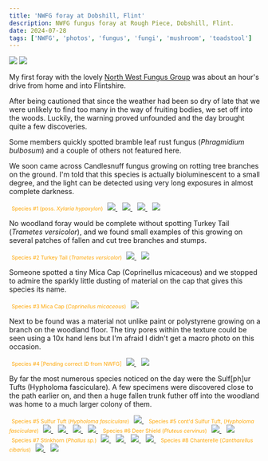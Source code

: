 ```yaml
---
title: 'NWFG foray at Dobshill, Flint'
description: NWFG fungus foray at Rough Piece, Dobshill, Flint.
date: 2024-07-28
tags: ['NWFG', 'photos', 'fungus', 'fungi', 'mushroom', 'toadstool']
---
```


<span>
    <img src="/posts/img/NoAI_01.png"/> 
    <img src="/posts/img/WrittenByAHuman_01.png"/> 
</span>

My first foray with the lovely [North West Fungus Group](https://northwestfungusgroup.com/) was about an hour's drive from home and into Flintshire.

After being cautioned that since the weather had been so dry of late that we were unlikely to find too many in the way of fruiting bodies, we set off into the woods. Luckily, the warning proved unfounded and the day brought quite a few discoveries.

Some members quickly spotted bramble leaf rust fungus (_Phragmidium bulbosum_) and a couple of others not featured here.

We soon came across Candlesnuff fungus growing on rotting tree branches on the ground. I'm told that this species is actually bioluminescent to a small degree, and the light can be detected using very long exposures in almost complete darkness.

<span class="pixelcard">
<!--  <span style="color: orange;"><p>Click image to expand...</p></span> -->
  <span style="font-size: 0.75em; color: orange; padding-left: 1%">Species #1 (poss. <i>Xylaria hypoxylon</i>)</span>
  <span class="pixelitems">
    <span style="padding: 1%;">    
      <a href="/posts/img/2024-07-28/IMG_4445.jpeg" 
        data-lightbox="image-1" 
        data-title="Species #1 (poss. <i>Xylaria hypoxylon</i>) | Photo © Steve Simons licensed under CC BY-NC-ND" 
        data-alt="Black finger-like tendrils with grey and white knobbly spots emerge from a rotting tree stump on the ground. Green moss is also growing on the stump."> 
        <img src="/posts/img/2024-07-28/IMG_4445.jpeg" />
      </a>
    </span>
    <span style="padding: 1%">
      <a href="/posts/img/2024-07-28/IMG_4446.jpeg" 
        data-lightbox="image-1"  
        data-title="Species #1 (poss. <i>Xylaria hypoxylon</i>) | Photo © Steve Simons licensed under CC BY-NC-ND" 
        data-alt="Black finger-like tendrils with grey and white knobbly spots emerge from a rotting tree stump on the ground. Green moss is also growing on the stump."> 
        <img src="/posts/img/2024-07-28/IMG_4446.jpeg" />
      </a>
    </span>
    <span style="padding: 1%">
      <a href="/posts/img/2024-07-28/IMG_4447.jpeg" 
        data-lightbox="image-1" 
        data-title="Species #1 (poss. <i>Xylaria hypoxylon</i>) | Photo © Steve Simons licensed under CC BY-NC-ND" 
        data-alt="Black finger-like tendrils with grey and white knobbly spots emerge from a rotting tree stump on the ground. Green moss is also growing on the stump."> 
        <img src="/posts/img/2024-07-28/IMG_4447.jpeg" />
      </a>
    </span>
    <span style="padding: 1%">
      <a href="/posts/img/2024-07-28/IMG_4448.jpeg" 
        data-lightbox="image-1" 
        data-title="Species #1 (poss. <i>Xylaria hypoxylon</i>) | Photo © Steve Simons licensed under CC BY-NC-ND" 
        data-alt="Black finger-like tendrils with grey and white knobbly spots emerge from a rotting tree stump on the ground. Green moss is also growing on the stump."> 
        <img src="/posts/img/2024-07-28/IMG_4448.jpeg" />
      </a>
   </span>
  </span>
</span>

No woodland foray would be complete without spotting Turkey Tail (_Trametes versicolor_), and we found small examples of this growing on several patches of fallen and cut tree branches and stumps.

<span class="pixelcard">
<span style="font-size: 0.75em; color: orange; padding-left: 1%;">Species #2 Turkey Tail (<i>Trametes versicolor</i>)</span>
<!--  <span style="color: orange;"><p>Click image to expand...</p></span> -->
  <span class="pixelitems" >
    <span style="padding: 1%">
      <a href="/posts/img/2024-07-28/2024-07-28 BilberryWood 0011.jpg" 
        data-lightbox="image-2" 
        data-title="Species #2 Turkey Tail (<i>Trametes versicolor</i>) | Photo © Steve Simons licensed under CC BY-NC-ND" 
        data-alt="Small, fan-shaped mushroom with orange, brown, grey and white colour banding on a rotting tree branch in the woods. There is green moss also growing on the branch, and there is defocused green vegetation in the background."> 
        <img src="/posts/img/2024-07-28/2024-07-28 BilberryWood 0011.jpg" />
      </a>
    </span>
    <span style="padding: 1%">
      <a href="/posts/img/2024-07-28/2024-07-28 BilberryWood 0016.jpg" 
        data-lightbox="image-2" 
        data-title="Species #2 Turkey Tail (<i>Trametes versicolor</i> | Photo © Steve Simons licensed under CC BY-NC-ND" 
        data-alt="Small, fan-shaped mushroom with orange, brown, grey and white colour banding on a rotting tree branch in the woods. There is green moss also growing on the branch, and there is defocused green vegetation in the background."> 
        <img src="/posts/img/2024-07-28/2024-07-28 BilberryWood 0016.jpg" />
      </a>
    </span>
  </span>
</span>

Someone spotted a tiny Mica Cap (Coprinellus micaceous) and we stopped to admire the sparkly little dusting of material on the cap that gives this species its name.

<span class="pixelcard">
<span style="font-size: 0.75em; color: orange; padding-left: 1%;">Species #3 Mica Cap (<i>Coprinellus micaceous</i>)</span>
<!--  <span style="color: orange;"><p>Click image to expand...</p></span> -->
  <span class="pixelitems" >
    <span style="padding: 1%">
      <a href="/posts/img/2024-07-28/IMG_4453.jpeg" 
        data-lightbox="image-3" 
        data-title="Species #3 Mica Cap (<i>Coprinellus micaceus</i>) | Photo © Steve Simons licensed under CC BY-NC-ND" 
        data-alt="A small brown ribbed mushroom with white mica-like flakes on the cap being held in a hand between a clump of green moss. There are a couple of blurred people in the background, and green foliage."> 
        <img src="/posts/img/2024-07-28/IMG_4453.jpeg" />
      </a>
    </span>
  </span>
</span>

Next to be found was a material not unlike paint or polystyrene growing on a branch on the woodland floor. The tiny pores within the texture could be seen using a 10x hand lens but I'm afraid I didn't get a macro photo on this occasion.

<span class="pixelcard">
<span style="font-size: 0.75em; color: orange; padding-left: 1%;">Species #4 [Pending correct ID from NWFG]</span>
<!--  <span style="color: orange;"><p>Click image to expand...</p></span> -->
  <span class="pixelitems" >
    <span style="padding: 1%">
      <a href="/posts/img/2024-07-28/IMG_4454.jpeg" 
        data-lightbox="image-4" 
        data-title="Species #4 [Pending correct ID from NWFG] | Photo © Steve Simons licensed under CC BY-NC-ND" 
        data-alt="Layer of white polystyrene-like fungus growth on a rotting brown tree branch in the woods. There is green vegetation and twigs in the background."> 
        <img src="/posts/img/2024-07-28/IMG_4454.jpeg" />
      </a>
    </span>
    <span style="padding: 1%">
      <a href="/posts/img/2024-07-28/IMG_4455.jpeg" 
        data-lightbox="image-4" 
        data-title="Species #4 [Pending correct ID from NWFG] | Photo © Steve Simons licensed under CC BY-NC-ND" 
        data-alt="Layer of white polystyrene-like fungus growth on a rotting brown tree branch in the woods. There is green vegetation and twigs in the background."> 
        <img src="/posts/img/2024-07-28/IMG_4455.jpeg" />
      </a>
    </span>
  </span>
</span>

By far the most numerous species noticed on the day were the Sulf[ph]ur Tufts (Hypholoma fasciculare). A few specimens were discovered close to the path earlier on, and then a huge fallen trunk futher off into the woodland was home to a much larger colony of them.

<span class="pixelcard">
<span style="font-size: 0.75em; color: orange; padding-left: 1%;">Species #5 Sulfur Tuft (<i>Hypholoma fasciculare</i>)</span>
<!--  <span style="color: orange;"><p>Click image to expand...</p></span> -->
  <span class="pixelitems" >
    <span style="padding: 1%">
      <a href="/posts/img/2024-07-28/IMG_4457.jpeg" 
        data-lightbox="image-5" 
        data-title="Species #5 Sulfur Tuft (<i>Hypholoma fasciculare</i>) | Photo © Steve Simons licensed under CC BY-NC-ND" 
        data-alt="Small yellow mushrooms growing out of a rotting tree trunk on the woodland floor. They are growing in clumps and have round, disc-like caps. There is moss also growing on the trunk and there is leaf litter and ferns visible on the floor and background."> 
        <img src="/posts/img/2024-07-28/IMG_4457.jpeg" />
      </a>
    </span>
  </span>
</span>

<span class="pixelcard">
<span style="font-size: 0.75em; color: orange; padding-left: 1%;">Species #5 cont'd Sulfur Tuft, (<i>Hypholoma fasciculare</i>)</span>
<!--  <span style="color: orange;"><p>Click image to expand...</p></span> -->
  <span class="pixelitems" >
    <span style="padding: 1%">
      <a href="/posts/img/2024-07-28/IMG_4463.jpeg" 
        data-lightbox="image-6" 
        data-title="Species #5 cont'd Sulfur Tuft, (<i>Hypholoma fasciculare</i>) | Photo © Steve Simons licensed under CC BY-NC-ND" 
        data-alt="Small yellow mushrooms growing out of a rotting tree trunk on the woodland floor. They are growing in clumps and have round, disc-like caps. There is moss also growing on the trunk and there is leaf litter and ferns visible on the floor and background."> 
        <img src="/posts/img/2024-07-28/IMG_4463.jpeg" />
      </a>
    </span>
    <span style="padding: 1%">
      <a href="/posts/img/2024-07-28/IMG_4465.jpeg" 
        data-lightbox="image-6" 
        data-title="Species #5 cont'd Sulfur Tuft, (<i>Hypholoma fasciculare</i>) | Photo © Steve Simons licensed under CC BY-NC-ND" 
        data-alt="Small yellow mushrooms growing out of a rotting tree trunk on the woodland floor. They are growing in clumps and have round, disc-like caps. There is moss also growing on the trunk and there is leaf litter and ferns visible on the floor and background."> 
        <img src="/posts/img/2024-07-28/IMG_4465.jpeg" />
      </a>
    </span>
    <span style="padding: 1%">
     <a href="/posts/img/2024-07-28/IMG_4466.jpeg" 
        data-lightbox="image-6" 
        data-title="Species #5 cont'd Sulfur Tuft, (<i>Hypholoma fasciculare</i>) | Photo © Steve Simons licensed under CC BY-NC-ND" 
        data-alt="Small yellow mushrooms growing out of a rotting tree trunk on the woodland floor. They are growing in clumps and have round, disc-like caps. There is moss also growing on the trunk and there is leaf litter and ferns visible on the floor and background."> 
        <img src="/posts/img/2024-07-28/IMG_4466.jpeg" />
      </a>
    </span>
    <span style="padding: 1%">
      <a href="/posts/img/2024-07-28/IMG_4467.jpeg" 
        data-lightbox="image-6" 
        data-title="Species #5 cont'd Sulfur Tuft, (<i>Hypholoma fasciculare</i>) | Photo © Steve Simons licensed under CC BY-NC-ND" 
        data-alt="Small yellow mushrooms growing out of a rotting tree trunk on the woodland floor. They are growing in clumps and have round, disc-like caps. There is moss also growing on the trunk and there is leaf litter and ferns visible on the floor and background."> 
        <img src="/posts/img/2024-07-28/IMG_4467.jpeg" />
      </a>
    </span>
  </span>
</span>

<span class="pixelcard">
<span style="font-size: 0.75em; color: orange; padding-left: 1%;">Species #6 Deer Shield (<i>Pluteus cervinus</i>)</span>
<!--  <span style="color: orange;"><p>Click image to expand...</p></span> -->
  <span class="pixelitems" >
    <span style="padding: 1%">
      <a href="/posts/img/2024-07-28/2024-07-28 BilberryWood 0073.jpg" 
        data-lightbox="image-7" 
        data-title="Species #6 Deer Shield (<i>Pluteus cervinus</i>) | Photo © Steve Simons licensed under CC BY-NC-ND" 
        data-alt="A large-capped pair of brown mushrooms with uneven tops and striated stems growing out of woody compost on the woodland floor. There is shredded bark all around and there is green foliage in the background. There is some damage to the tops of the mushrooms as if birds have been pecking at them."> 
        <img src="/posts/img/2024-07-28/2024-07-28 BilberryWood 0073.jpg" />
      </a>
    </span>
    <span style="padding: 1%">
      <a href="/posts/img/2024-07-28/IMG_4469.jpeg" 
        data-lightbox="image-7" 
        data-title="Species #6 Deer Shield (<i>Pluteus cervinus</i>) | Photo © Steve Simons licensed under CC BY-NC-ND" 
        data-alt="A large-capped pair of brown mushrooms with uneven tops and striated stems growing out of woody compost on the woodland floor. There is shredded bark all around and there is green foliage in the background. There is some damage to the tops of the mushrooms as if birds have been pecking at them."> 
        <img src="/posts/img/2024-07-28/IMG_4469.jpeg" />
      </a>
    </span>
  </span>
</span>

<span class="pixelcard">
<span style="font-size: 0.75em; color: orange; padding-left: 1%;">Species #7 Stinkhorn (<i>Phallus sp.</i>)</span>
<!--  <span style="color: orange;"><p>Click image to expand...</p></span> -->
  <span class="pixelitems" >
    <span style="padding: 1%">
      <a href="/posts/img/2024-07-28/IMG_4475.jpeg" 
        data-lightbox="image-8" 
        data-title="Species #7 Stinkhorn (<i>Phallus sp.</i>) | Photo © Steve Simons licensed under CC BY-NC-ND" 
        data-alt="A stinkhorn fruiting body being split open to show the internal parts that would grow into the recognisable phallic shape in due course. It is held in a pair of hands, and there is a knife visible in the left hand"> 
        <img src="/posts/img/2024-07-28/IMG_4475.jpeg" />
      </a>
    </span>
    <span style="padding: 1%">
      <a href="/posts/img/2024-07-28/IMG_4476.jpeg" 
        data-lightbox="image-8" 
        data-title="Species #7 Stinkhorn (<i>Phallus sp.</i>) | Photo © Steve Simons licensed under CC BY-NC-ND" 
        data-alt="A stinkhorn fruiting body being split open to show the internal parts that would grow into the recognisable phallic shape in due course. It is held in a pair of hands, and there is a knife visible in the left hand"> 
        <img src="/posts/img/2024-07-28/IMG_4476.jpeg" />
      </a>
    </span>
    <span style="padding: 1%">
     <a href="/posts/img/2024-07-28/IMG_4477.jpeg" 
        data-lightbox="image-8" 
        data-title="Species #7 Stinkhorn (<i>Phallus sp.</i>) | Photo © Steve Simons licensed under CC BY-NC-ND" 
        data-alt="A stinkhorn fruiting body being split open to show the internal parts that would grow into the recognisable phallic shape in due course. It is held in a pair of hands, and there is a knife visible in the left hand"> 
        <img src="/posts/img/2024-07-28/IMG_4477.jpeg" />
      </a>
    </span>
    <span style="padding: 1%">
      <a href="/posts/img/2024-07-28/IMG_4479.jpeg" 
        data-lightbox="image-8" 
        data-title="Species #7 Stinkhorn (<i>Phallus sp.</i>) | Photo © Steve Simons licensed under CC BY-NC-ND" 
        data-alt="A stinkhorn fruiting body being split open to show the internal parts that would grow into the recognisable phallic shape in due course. It is held in a pair of hands, and there is a knife visible in the left hand"> 
        <img src="/posts/img/2024-07-28/IMG_4479.jpeg" />
      </a>
    </span>
  </span>
</span>

<span class="pixelcard">
<span style="font-size: 0.75em; color: orange; padding-left: 1%;">Species #8 Chanterelle (<i>Cantharellus cibarius</i>)</span>
<!--  <span style="color: orange;"><p>Click image to expand...</p></span> -->
  <span class="pixelitems" >
    <span style="padding: 1%">
      <a href="/posts/img/2024-07-28/IMG_4480.jpeg" 
        data-lightbox="image-9" 
        data-title="Species #8 Chanterelle (<i>Cantharellus cibarius</i>) | Photo © Steve Simons licensed under CC BY-NC-ND" 
        data-alt="A cluster of yellow Chanterelle mushrooms growing out of the woodland floor. They have domed caps and wrinkled gills are visible under the cap of the more developed specimen in the centre of the cluster. There is rotting vegetation and woodland debris scattered around."> 
        <img src="/posts/img/2024-07-28/IMG_4480.jpeg" />
      </a>
    </span>
    <span style="padding: 1%">
      <a href="/posts/img/2024-07-28/IMG_4482.jpeg" 
        data-lightbox="image-9" 
        data-title="Species #8 Chanterelle (<i>Cantharellus cibarius</i>) | Photo © Steve Simons licensed under CC BY-NC-ND" 
        data-alt="A cluster of yellow Chanterelle mushrooms growing out of the woodland floor. They have domed caps and wrinkled gills are visible under the cap of the more developed specimen in the centre of the cluster. There is rotting vegetation and woodland debris scattered around."> 
        <img src="/posts/img/2024-07-28/IMG_4482.jpeg" />
      </a>
    </span>
  </span>
</span>
